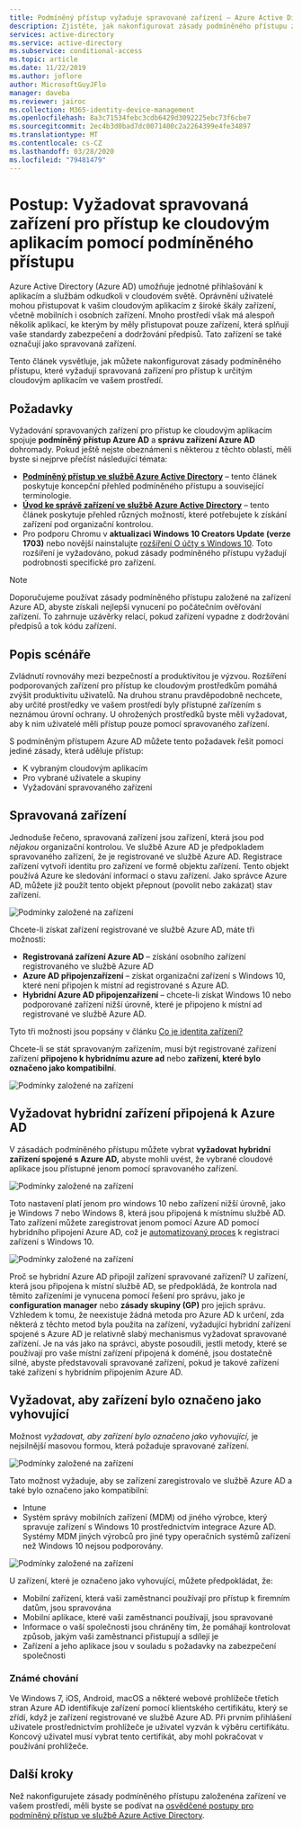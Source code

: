 ```yaml
---
title: Podmíněný přístup vyžaduje spravované zařízení – Azure Active Directory
description: Zjistěte, jak nakonfigurovat zásady podmíněného přístupu založené na zařízení Azure Active Directory (Azure AD), které vyžadují spravovaná zařízení pro přístup ke cloudovým aplikacím.
services: active-directory
ms.service: active-directory
ms.subservice: conditional-access
ms.topic: article
ms.date: 11/22/2019
ms.author: joflore
author: MicrosoftGuyJFlo
manager: daveba
ms.reviewer: jairoc
ms.collection: M365-identity-device-management
ms.openlocfilehash: 8a3c71534febc3cdb6429d3092225ebc73f6cbe7
ms.sourcegitcommit: 2ec4b3d0bad7dc0071400c2a2264399e4fe34897
ms.translationtype: MT
ms.contentlocale: cs-CZ
ms.lasthandoff: 03/28/2020
ms.locfileid: "79481479"
---
```

# <a name="how-to-require-managed-devices-for-cloud-app-access-with-conditional-access"></a>Postup: Vyžadovat spravovaná zařízení pro přístup ke cloudovým aplikacím pomocí podmíněného přístupu

Azure Active Directory (Azure AD) umožňuje jednotné přihlašování k aplikacím a službám odkudkoli v cloudovém světě. Oprávnění uživatelé mohou přistupovat k vašim cloudovým aplikacím z široké škály zařízení, včetně mobilních i osobních zařízení. Mnoho prostředí však má alespoň několik aplikací, ke kterým by měly přistupovat pouze zařízení, která splňují vaše standardy zabezpečení a dodržování předpisů. Tato zařízení se také označují jako spravovaná zařízení. 

Tento článek vysvětluje, jak můžete nakonfigurovat zásady podmíněného přístupu, které vyžadují spravovaná zařízení pro přístup k určitým cloudovým aplikacím ve vašem prostředí. 

## <a name="prerequisites"></a>Požadavky

Vyžadování spravovaných zařízení pro přístup ke cloudovým aplikacím spojuje **podmíněný přístup Azure AD** a **správu zařízení Azure AD** dohromady. Pokud ještě nejste obeznámeni s některou z těchto oblastí, měli byste si nejprve přečíst následující témata:

- **[Podmíněný přístup ve službě Azure Active Directory](../active-directory-conditional-access-azure-portal.md)** – tento článek poskytuje koncepční přehled podmíněného přístupu a související terminologie.
- **[Úvod ke správě zařízení ve službě Azure Active Directory](../devices/overview.md)** – tento článek poskytuje přehled různých možností, které potřebujete k získání zařízení pod organizační kontrolou. 
- Pro podporu Chromu v **aktualizaci Windows 10 Creators Update (verze 1703)** nebo novější nainstalujte [rozšíření O účty s Windows 10](https://chrome.google.com/webstore/detail/windows-10-accounts/ppnbnpeolgkicgegkbkbjmhlideopiji). Toto rozšíření je vyžadováno, pokud zásady podmíněného přístupu vyžadují podrobnosti specifické pro zařízení.

>[!NOTE] 
> Doporučujeme používat zásady podmíněného přístupu založené na zařízení Azure AD, abyste získali nejlepší vynucení po počátečním ověřování zařízení. To zahrnuje uzávěrky relací, pokud zařízení vypadne z dodržování předpisů a tok kódu zařízení.


## <a name="scenario-description"></a>Popis scénáře

Zvládnutí rovnováhy mezi bezpečností a produktivitou je výzvou. Rozšíření podporovaných zařízení pro přístup ke cloudovým prostředkům pomáhá zvýšit produktivitu uživatelů. Na druhou stranu pravděpodobně nechcete, aby určité prostředky ve vašem prostředí byly přístupné zařízením s neznámou úrovní ochrany. U ohrožených prostředků byste měli vyžadovat, aby k nim uživatelé měli přístup pouze pomocí spravovaného zařízení. 

S podmíněným přístupem Azure AD můžete tento požadavek řešit pomocí jediné zásady, která uděluje přístup:

- K vybraným cloudovým aplikacím
- Pro vybrané uživatele a skupiny
- Vyžadování spravovaného zařízení

## <a name="managed-devices"></a>Spravovaná zařízení  

Jednoduše řečeno, spravovaná zařízení jsou zařízení, která jsou pod *nějakou* organizační kontrolou. Ve službě Azure AD je předpokladem spravovaného zařízení, že je registrované ve službě Azure AD. Registrace zařízení vytvoří identitu pro zařízení ve formě objektu zařízení. Tento objekt používá Azure ke sledování informací o stavu zařízení. Jako správce Azure AD, můžete již použít tento objekt přepnout (povolit nebo zakázat) stav zařízení.
  
![Podmínky založené na zařízení](./media/require-managed-devices/32.png)

Chcete-li získat zařízení registrované ve službě Azure AD, máte tři možnosti: 

- **Registrovaná zařízení Azure AD** – získání osobního zařízení registrovaného ve službě Azure AD
- **Azure AD připojenzařízení** – získat organizační zařízení s Windows 10, které není připojen k místní ad registrované s Azure AD. 
- **Hybridní Azure AD připojenzařízení** – chcete-li získat Windows 10 nebo podporované zařízení nižší úrovně, které je připojeno k místní ad registrované ve službě Azure AD.

Tyto tři možnosti jsou popsány v článku [Co je identita zařízení?](../devices/overview.md)

Chcete-li se stát spravovaným zařízením, musí být registrované zařízení zařízení **připojeno k hybridnímu azure ad** nebo **zařízení, které bylo označeno jako kompatibilní**.  

![Podmínky založené na zařízení](./media/require-managed-devices/47.png)
 
## <a name="require-hybrid-azure-ad-joined-devices"></a>Vyžadovat hybridní zařízení připojená k Azure AD

V zásadách podmíněného přístupu můžete vybrat **vyžadovat hybridní zařízení spojené s Azure AD,** abyste mohli uvést, že vybrané cloudové aplikace jsou přístupné jenom pomocí spravovaného zařízení. 

![Podmínky založené na zařízení](./media/require-managed-devices/10.png)

Toto nastavení platí jenom pro windows 10 nebo zařízení nižší úrovně, jako je Windows 7 nebo Windows 8, která jsou připojená k místnímu službě AD. Tato zařízení můžete zaregistrovat jenom pomocí Azure AD pomocí hybridního připojení Azure AD, což je [automatizovaný proces](../devices/hybrid-azuread-join-plan.md) k registraci zařízení s Windows 10. 

![Podmínky založené na zařízení](./media/require-managed-devices/45.png)

Proč se hybridní Azure AD připojil zařízení spravované zařízení?  U zařízení, která jsou připojena k místní službě AD, se předpokládá, že kontrola nad těmito zařízeními je vynucena pomocí řešení pro správu, jako je **configuration manager** nebo **zásady skupiny (GP)** pro jejich správu. Vzhledem k tomu, že neexistuje žádná metoda pro Azure AD k určení, zda některá z těchto metod byla použita na zařízení, vyžadující hybridní zařízení spojené s Azure AD je relativně slabý mechanismus vyžadovat spravované zařízení. Je na vás jako na správci, abyste posoudili, jestli metody, které se používají pro vaše místní zařízení připojená k doméně, jsou dostatečně silné, abyste představovali spravované zařízení, pokud je takové zařízení také zařízení s hybridním připojením Azure AD.

## <a name="require-device-to-be-marked-as-compliant"></a>Vyžadovat, aby zařízení bylo označeno jako vyhovující

Možnost *vyžadovat, aby zařízení bylo označeno jako vyhovující,* je nejsilnější masovou formou, která požaduje spravované zařízení.

![Podmínky založené na zařízení](./media/require-managed-devices/11.png)

Tato možnost vyžaduje, aby se zařízení zaregistrovalo ve službě Azure AD a také bylo označeno jako kompatibilní:
         
- Intune
- Systém správy mobilních zařízení (MDM) od jiného výrobce, který spravuje zařízení s Windows 10 prostřednictvím integrace Azure AD. Systémy MDM jiných výrobců pro jiné typy operačních systémů zařízení než Windows 10 nejsou podporovány.
 
![Podmínky založené na zařízení](./media/require-managed-devices/46.png)

U zařízení, které je označeno jako vyhovující, můžete předpokládat, že: 

- Mobilní zařízení, která vaši zaměstnanci používají pro přístup k firemním datům, jsou spravována
- Mobilní aplikace, které vaši zaměstnanci používají, jsou spravované
- Informace o vaší společnosti jsou chráněny tím, že pomáhají kontrolovat způsob, jakým vaši zaměstnanci přistupují a sdílejí je
- Zařízení a jeho aplikace jsou v souladu s požadavky na zabezpečení společnosti

### <a name="known-behavior"></a>Známé chování

Ve Windows 7, iOS, Android, macOS a některé webové prohlížeče třetích stran Azure AD identifikuje zařízení pomocí klientského certifikátu, který se zřídí, když je zařízení registrované ve službě Azure AD. Při prvním přihlášení uživatele prostřednictvím prohlížeče je uživatel vyzván k výběru certifikátu. Koncový uživatel musí vybrat tento certifikát, aby mohl pokračovat v používání prohlížeče.

## <a name="next-steps"></a>Další kroky

Než nakonfigurujete zásady podmíněného přístupu založenéna zařízení ve vašem prostředí, měli byste se podívat na [osvědčené postupy pro podmíněný přístup ve službě Azure Active Directory](best-practices.md).
